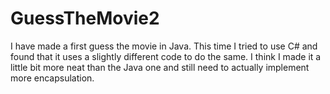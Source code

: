 # GuessTheMovie2

I have made a first guess the movie in Java. This time I tried to use C# and found that it uses a slightly different code to do the same.
I think I made it a little bit more neat than the Java one and still need to actually implement more encapsulation.
